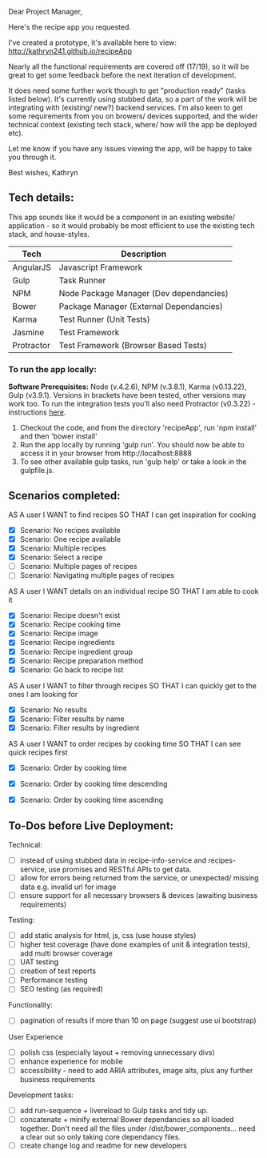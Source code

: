 Dear Project Manager,

Here's the recipe app you requested.

I've created a prototype, it's available here to view: http://kathryn241.github.io/recipeApp

Nearly all the functional requirements are covered off (17/19), so it will be great to get some feedback before the next iteration of development.

It does need some further work though to get "production ready" (tasks listed below). It's currently using stubbed data, so a part of the work will be integrating with (existing/ new?) backend services. I'm also keen to get some requirements from you on browers/ devices supported, and the wider technical context (existing tech stack, where/ how will the app be deployed etc).

Let me know if you have any issues viewing the app, will be happy to take you through it.

Best wishes,
Kathryn


## Tech details:
This app sounds like it would be a component in an existing website/ application - so it would probably be most efficient to use the existing tech stack, and house-styles.

Tech | Description
------------ | -------------
AngularJS | Javascript Framework
Gulp | Task Runner
NPM | Node Package Manager (Dev dependancies)
Bower | Package Manager (External Dependancies)
Karma | Test Runner (Unit Tests)
Jasmine | Test Framework
Protractor | Test Framework (Browser Based Tests)

### To run the app locally:
**Software Prerequisites:** Node (v.4.2.6), NPM (v.3.8.1), Karma (v0.13.22), Gulp (v3.9.1). Versions in brackets have been tested, other versions may work too. To run the integration tests you'll also need Protractor (v0.3.22) - instructions [here](http://angular.github.io/protractor/#/).
  1. Checkout the code, and from the directory 'recipeApp', run 'npm install' and then 'bower install'
  2. Run the app locally by running 'gulp run'. You should now be able to access it in your browser from http://localhost:8888
  3. To see other available gulp tasks, run 'gulp help' or take a look in the gulpfile.js.

## Scenarios completed:
AS A user I WANT to find recipes SO THAT I can get inspiration for cooking
- [x] Scenario: No recipes available
- [x] Scenario: One recipe available
- [x] Scenario: Multiple recipes
- [x] Scenario: Select a recipe
- [ ] Scenario: Multiple pages of recipes
- [ ] Scenario: Navigating multiple pages of recipes

AS A user I WANT details on an individual recipe SO THAT I am able to cook it
- [x]  Scenario: Recipe doesn't exist
- [x]  Scenario: Recipe cooking time
- [x]  Scenario: Recipe image
- [x]  Scenario: Recipe ingredients
- [x]  Scenario: Recipe ingredient group
- [x]  Scenario: Recipe preparation method
- [x]   Scenario: Go back to recipe list

AS A user I WANT to filter through recipes SO THAT I can quickly get to the ones I am looking for
- [x] Scenario: No results
- [x] Scenario: Filter results by name
- [x] Scenario: Filter results by ingredient

AS A user I WANT to order recipes by cooking time SO THAT I can see quick recipes first
- [x] Scenario: Order by cooking time
- [x] Scenario: Order by cooking time descending
- [x] Scenario: Order by cooking time ascending


## To-Dos before Live Deployment:
Technical:
- [ ] instead of using stubbed data in recipe-info-service and recipes-service, use promises and RESTful APIs to get data.
- [ ] allow for errors being returned from the service, or unexpected/ missing data e.g. invalid url for image
- [ ] ensure support for all necessary browsers & devices (awaiting business requirements)

Testing:
- [ ] add static analysis for html, js, css (use house styles)
- [ ] higher test coverage (have done examples of unit & integration tests), add multi browser coverage
- [ ] UAT testing
- [ ] creation of test reports
- [ ] Performance testing
- [ ] SEO testing (as required)

Functionality:
- [ ] pagination of results if more than 10 on page (suggest use ui bootstrap)

User Experience
- [ ] polish css (especially layout + removing unnecessary divs)
- [ ] enhance experience for mobile
- [ ] accessibility - need to add ARIA attributes, image alts, plus any further business requirements

Development tasks:
- [ ] add run-sequence + livereload to Gulp tasks and tidy up.
- [ ] concatenate + minify external Bower dependancies so all loaded together. Don't need all the files under /dist/bower_components... need a clear out so only taking core dependancy files.
- [ ] create change log and readme for new developers
